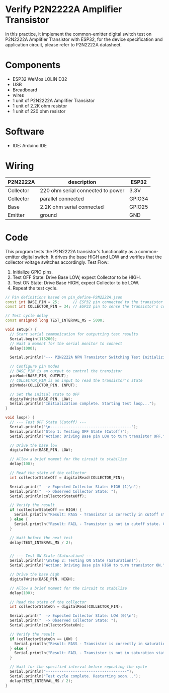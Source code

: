  # Verify P2N2222A Amplifier Transistor
in this practice, it implement the common-emitter digital switch test on P2N2222A Amplifier Transistor with ESP32, for the device specification and application circuit, please refer to P2N2222A datasheet.

# Components
* ESP32 WeMos LOLIN D32
* USB
* Breadboard
* wires
* 1 unit of P2N2222A Amplifier Transistor
* 1 unit of 2.2K ohm resistor
* 1 unit of 220 ohm resistor

# Software
* IDE: Arduino IDE

# Wiring

| P2N2222A | description | ESP32 |
| ---- | ----------- | --- |
| Collector | 220 ohm serial connected to power | 3.3V |
| Collector | parallel connected | GPIO34 |
| Base | 2.2K ohm serial connected | GPIO25 |
| Emitter | ground | GND |

# Code
This program tests the P2N2222A transistor's functionality as a common-emitter digital switch. It drives the base HIGH and LOW and verifies that the collector voltage switches accordingly.
Test Flow:
1. Initialize GPIO pins.
2. Test OFF State: Drive Base LOW, expect Collector to be HIGH.
3. Test ON State: Drive Base HIGH, expect Collector to be LOW.
4. Repeat the test cycle.
```C++
// Pin definitions based on pin_define-P2N2222A.json
const int BASE_PIN = 25;      // ESP32 pin connected to the transistor's base (via RB)
const int COLLECTOR_PIN = 34; // ESP32 pin to sense the transistor's collector voltage

// Test cycle delay
const unsigned long TEST_INTERVAL_MS = 5000;

void setup() {
  // Start serial communication for outputting test results
  Serial.begin(115200);
  // Wait a moment for the serial monitor to connect
  delay(1000);

  Serial.println("--- P2N2222A NPN Transistor Switching Test Initializing ---");

  // Configure pin modes
  // BASE_PIN is an output to control the transistor
  pinMode(BASE_PIN, OUTPUT);
  // COLLECTOR_PIN is an input to read the transistor's state
  pinMode(COLLECTOR_PIN, INPUT);

  // Set the initial state to OFF
  digitalWrite(BASE_PIN, LOW);
  Serial.println("Initialization complete. Starting test loop...");
}

void loop() {
  // --- Test OFF State (Cutoff) ---
  Serial.println("\n------------------------------------");
  Serial.println("Step 1: Testing OFF State (Cutoff)");
  Serial.println("Action: Driving Base pin LOW to turn transistor OFF.");

  // Drive the base low
  digitalWrite(BASE_PIN, LOW);

  // Allow a brief moment for the circuit to stabilize
  delay(100);

  // Read the state of the collector
  int collectorStateOff = digitalRead(COLLECTOR_PIN);

  Serial.print("  -> Expected Collector State: HIGH (1)\n");
  Serial.print("  -> Observed Collector State: ");
  Serial.println(collectorStateOff);

  // Verify the result
  if (collectorStateOff == HIGH) {
    Serial.println("Result: PASS - Transistor is correctly in cutoff state.");
  } else {
    Serial.println("Result: FAIL - Transistor is not in cutoff state. Collector should be HIGH.");
  }

  // Wait before the next test
  delay(TEST_INTERVAL_MS / 2);


  // --- Test ON State (Saturation) ---
  Serial.println("\nStep 2: Testing ON State (Saturation)");
  Serial.println("Action: Driving Base pin HIGH to turn transistor ON.");

  // Drive the base high
  digitalWrite(BASE_PIN, HIGH);

  // Allow a brief moment for the circuit to stabilize
  delay(100);

  // Read the state of the collector
  int collectorStateOn = digitalRead(COLLECTOR_PIN);

  Serial.print("  -> Expected Collector State: LOW (0)\n");
  Serial.print("  -> Observed Collector State: ");
  Serial.println(collectorStateOn);

  // Verify the result
  if (collectorStateOn == LOW) {
    Serial.println("Result: PASS - Transistor is correctly in saturation state.");
  } else {
    Serial.println("Result: FAIL - Transistor is not in saturation state. Collector should be LOW.");
  }

  // Wait for the specified interval before repeating the cycle
  Serial.println("------------------------------------");
  Serial.println("Test cycle complete. Restarting soon...");
  delay(TEST_INTERVAL_MS / 2);
}
```
